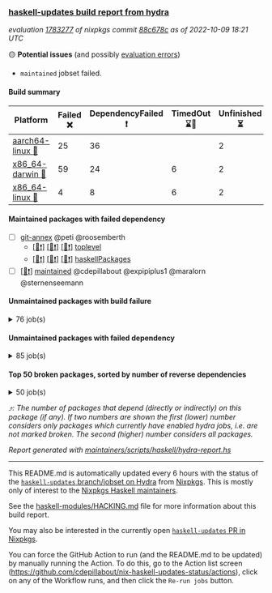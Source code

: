 ### [haskell-updates build report from hydra](https://hydra.nixos.org/jobset/nixpkgs/haskell-updates)
*evaluation [1783277](https://hydra.nixos.org/eval/1783277) of nixpkgs commit [88c678c](https://github.com/NixOS/nixpkgs/commits/88c678cae81ce989c2c7d37cbeb0cc475cf97fc9) as of 2022-10-09 18:21 UTC*

:yellow_circle: **Potential issues** (and possibly [evaluation errors](https://hydra.nixos.org/jobset/nixpkgs/haskell-updates))
  * `maintained` jobset failed.

#### Build summary

 | Platform | Failed :x: | DependencyFailed :heavy_exclamation_mark: | TimedOut :hourglass::no_entry_sign: | Unfinished :hourglass_flowing_sand: | Success :heavy_check_mark: | 
 | --- | --- | --- | --- | --- | --- | 
 | [aarch64-linux :iphone:](https://hydra.nixos.org/eval/1783277?filter=.aarch64-linux) | 25 | 36 |  | 2 | 6637 | 
 | [x86_64-darwin :apple:](https://hydra.nixos.org/eval/1783277?filter=.x86_64-darwin) | 59 | 24 | 6 | 2 | 6545 | 
 | [x86_64-linux :penguin:](https://hydra.nixos.org/eval/1783277?filter=.x86_64-linux) | 4 | 8 | 6 | 2 | 6716 | 
#### Maintained packages with failed dependency
- [ ] [git-annex](https://hydra.nixos.org/eval/1783277?filter=git-annex) @peti @roosemberth
  - [[:iphone::heavy_exclamation_mark:]](https://hydra.nixos.org/build/193780642) [[:apple::heavy_exclamation_mark:]](https://hydra.nixos.org/build/193780606) [[:penguin::heavy_exclamation_mark:]](https://hydra.nixos.org/build/193780640) [toplevel](https://hydra.nixos.org/eval/1783277?filter=git-annex)
  - [[:iphone::heavy_exclamation_mark:]](https://hydra.nixos.org/build/193780616) [[:apple::heavy_exclamation_mark:]](https://hydra.nixos.org/build/193780664) [[:penguin::heavy_exclamation_mark:]](https://hydra.nixos.org/build/193780684) [haskellPackages](https://hydra.nixos.org/eval/1783277?filter=haskellPackages.git-annex)
- [ ] [[:penguin::heavy_exclamation_mark:]](https://hydra.nixos.org/build/193918761) [maintained](https://hydra.nixos.org/eval/1783277?filter=maintained) @cdepillabout @expipiplus1 @maralorn @sternenseemann
#### Unmaintained packages with build failure
<details><summary>76 job(s) </summary>

- [ ] [[:iphone::x:]](https://hydra.nixos.org/build/193030249) [[:apple::heavy_check_mark:]](https://hydra.nixos.org/build/193042144) [[:penguin::heavy_check_mark:]](https://hydra.nixos.org/build/193032712) [haskellPackages.OrderedBits](https://hydra.nixos.org/eval/1783277?filter=haskellPackages.OrderedBits)  :arrow_heading_up: 5 | 36
- [ ] [[:iphone::heavy_check_mark:]](https://hydra.nixos.org/build/193095144) [[:apple::x:]](https://hydra.nixos.org/build/193095417) [[:penguin::heavy_check_mark:]](https://hydra.nixos.org/build/193096780) [haskellPackages.persistent-postgresql](https://hydra.nixos.org/eval/1783277?filter=haskellPackages.persistent-postgresql)  :arrow_heading_up: 5 | 23
- [ ] [[:iphone::x:]](https://hydra.nixos.org/build/193780666) [[:apple::x:]](https://hydra.nixos.org/build/193780624) [[:penguin::x:]](https://hydra.nixos.org/build/193780665) [haskellPackages.hasql-transaction-io](https://hydra.nixos.org/eval/1783277?filter=haskellPackages.hasql-transaction-io)  :arrow_heading_up: 5 | 5
- [ ] [[:iphone::x:]](https://hydra.nixos.org/build/193042701) [[:apple::heavy_check_mark:]](https://hydra.nixos.org/build/193038015) [[:penguin::heavy_check_mark:]](https://hydra.nixos.org/build/193032761) [haskellPackages.hw-json-simd](https://hydra.nixos.org/eval/1783277?filter=haskellPackages.hw-json-simd)  :arrow_heading_up: 4 | 8
- [ ] [[:iphone::x:]](https://hydra.nixos.org/build/193025604) [[:apple::heavy_check_mark:]](https://hydra.nixos.org/build/193024744) [[:penguin::heavy_check_mark:]](https://hydra.nixos.org/build/193030681) [haskellPackages.hw-simd](https://hydra.nixos.org/eval/1783277?filter=haskellPackages.hw-simd)  :arrow_heading_up: 4 | 8
- [ ] [[:iphone::x:]](https://hydra.nixos.org/build/193037122) [[:apple::heavy_check_mark:]](https://hydra.nixos.org/build/193038115) [[:penguin::heavy_check_mark:]](https://hydra.nixos.org/build/193030500) [haskellPackages.long-double](https://hydra.nixos.org/eval/1783277?filter=haskellPackages.long-double)  :arrow_heading_up: 2 | 2
- [ ] [[:iphone::x:]](https://hydra.nixos.org/build/193095535) [[:apple::x:]](https://hydra.nixos.org/build/193095243) [[:penguin::heavy_check_mark:]](https://hydra.nixos.org/build/193096616) [haskellPackages.quic](https://hydra.nixos.org/eval/1783277?filter=haskellPackages.quic)  :arrow_heading_up: 2 | 2
- [ ] [[:iphone::x:]](https://hydra.nixos.org/build/193026161) [[:apple::heavy_check_mark:]](https://hydra.nixos.org/build/193038263) [[:penguin::heavy_check_mark:]](https://hydra.nixos.org/build/193034234) [haskellPackages.freetype2](https://hydra.nixos.org/eval/1783277?filter=haskellPackages.freetype2)  :arrow_heading_up: 1 | 8
- [ ] [[:iphone::x:]](https://hydra.nixos.org/build/193037100) [[:apple::x:]](https://hydra.nixos.org/build/193038962) [[:penguin::heavy_check_mark:]](https://hydra.nixos.org/build/193037125) [haskellPackages.easytensor](https://hydra.nixos.org/eval/1783277?filter=haskellPackages.easytensor)  :arrow_heading_up: 1 | 1
- [ ] [[:iphone::x:]](https://hydra.nixos.org/build/193028507) [[:apple::heavy_check_mark:]](https://hydra.nixos.org/build/193029380) [[:penguin::heavy_check_mark:]](https://hydra.nixos.org/build/193032941) [haskellPackages.nlopt-haskell](https://hydra.nixos.org/eval/1783277?filter=haskellPackages.nlopt-haskell)  :arrow_heading_up: 1 | 1
- [ ] [[:iphone::heavy_check_mark:]](https://hydra.nixos.org/build/193041671) [[:apple::x:]](https://hydra.nixos.org/build/193028174) [[:penguin::heavy_check_mark:]](https://hydra.nixos.org/build/193042864) [haskellPackages.openal-ffi](https://hydra.nixos.org/eval/1783277?filter=haskellPackages.openal-ffi)  :arrow_heading_up: 1 | 1
- [ ] [[:iphone::x:]](https://hydra.nixos.org/build/193042111) [[:apple::x:]](https://hydra.nixos.org/build/193030069) [[:penguin::heavy_check_mark:]](https://hydra.nixos.org/build/193034508) [haskellPackages.swisstable](https://hydra.nixos.org/eval/1783277?filter=haskellPackages.swisstable)  :arrow_heading_up: 1 | 1
- [ ] [[:iphone::x:]](https://hydra.nixos.org/build/193025373) [[:apple::heavy_check_mark:]](https://hydra.nixos.org/build/193039953) [[:penguin::heavy_check_mark:]](https://hydra.nixos.org/build/193038621) [haskellPackages.unicode-properties](https://hydra.nixos.org/eval/1783277?filter=haskellPackages.unicode-properties)  :arrow_heading_up: 1 | 1
- [ ] [[:iphone::x:]](https://hydra.nixos.org/build/193031325) [[:apple::heavy_check_mark:]](https://hydra.nixos.org/build/193027404) [[:penguin::heavy_check_mark:]](https://hydra.nixos.org/build/193032060) [haskellPackages.flatparse](https://hydra.nixos.org/eval/1783277?filter=haskellPackages.flatparse)  :arrow_heading_up: 0 | 15
- [ ] [[:iphone::heavy_check_mark:]](https://hydra.nixos.org/build/193033051) [[:apple::x:]](https://hydra.nixos.org/build/193043392) [[:penguin::heavy_check_mark:]](https://hydra.nixos.org/build/193037288) [haskellPackages.PyF](https://hydra.nixos.org/eval/1783277?filter=haskellPackages.PyF)  :arrow_heading_up: 0 | 4
- [ ] [[:iphone::heavy_check_mark:]](https://hydra.nixos.org/build/193035328) [[:apple::x:]](https://hydra.nixos.org/build/193036944) [[:penguin::heavy_check_mark:]](https://hydra.nixos.org/build/193031086) [haskellPackages.hmidi](https://hydra.nixos.org/eval/1783277?filter=haskellPackages.hmidi)  :arrow_heading_up: 0 | 4
- [ ] [[:iphone::heavy_check_mark:]](https://hydra.nixos.org/build/193095673) [[:apple::x:]](https://hydra.nixos.org/build/193096041) [[:penguin::heavy_check_mark:]](https://hydra.nixos.org/build/193096230) [haskellPackages.json-rpc](https://hydra.nixos.org/eval/1783277?filter=haskellPackages.json-rpc)  :arrow_heading_up: 0 | 2
- [ ] [[:iphone::heavy_check_mark:]](https://hydra.nixos.org/build/193033888) [[:apple::x:]](https://hydra.nixos.org/build/193032991) [[:penguin::heavy_check_mark:]](https://hydra.nixos.org/build/193035045) [haskellPackages.posix-socket](https://hydra.nixos.org/eval/1783277?filter=haskellPackages.posix-socket)  :arrow_heading_up: 0 | 2
- [ ] [[:iphone::heavy_check_mark:]](https://hydra.nixos.org/build/193024312) [[:apple::x:]](https://hydra.nixos.org/build/193024476) [[:penguin::heavy_check_mark:]](https://hydra.nixos.org/build/193030652) [haskellPackages.gi-gdkx11](https://hydra.nixos.org/eval/1783277?filter=haskellPackages.gi-gdkx11)  :arrow_heading_up: 0 | 1
- [ ] [[:iphone::heavy_check_mark:]](https://hydra.nixos.org/build/193027047) [[:apple::x:]](https://hydra.nixos.org/build/193025599) [[:penguin::heavy_check_mark:]](https://hydra.nixos.org/build/193031702) [haskellPackages.hamid](https://hydra.nixos.org/eval/1783277?filter=haskellPackages.hamid)  :arrow_heading_up: 0 | 1
- [ ] [[:iphone::heavy_check_mark:]](https://hydra.nixos.org/build/193037974) [[:apple::x:]](https://hydra.nixos.org/build/193030918) [[:penguin::heavy_check_mark:]](https://hydra.nixos.org/build/193042250) [haskellPackages.hmatrix-morpheus](https://hydra.nixos.org/eval/1783277?filter=haskellPackages.hmatrix-morpheus)  :arrow_heading_up: 0 | 1
- [ ] [[:iphone::heavy_check_mark:]](https://hydra.nixos.org/build/193035999) [[:apple::x:]](https://hydra.nixos.org/build/193032274) [[:penguin::heavy_check_mark:]](https://hydra.nixos.org/build/193023175) [haskellPackages.huckleberry](https://hydra.nixos.org/eval/1783277?filter=haskellPackages.huckleberry)  :arrow_heading_up: 0 | 1
- [ ] [[:iphone::x:]](https://hydra.nixos.org/build/193039697) [[:apple::heavy_check_mark:]](https://hydra.nixos.org/build/193024121) [[:penguin::heavy_check_mark:]](https://hydra.nixos.org/build/193042732) [haskellPackages.picosat](https://hydra.nixos.org/eval/1783277?filter=haskellPackages.picosat)  :arrow_heading_up: 0 | 1
- [ ] [[:iphone::heavy_check_mark:]](https://hydra.nixos.org/build/193023679) [[:apple::x:]](https://hydra.nixos.org/build/193039786) [[:penguin::heavy_check_mark:]](https://hydra.nixos.org/build/193032178) [haskellPackages.select](https://hydra.nixos.org/eval/1783277?filter=haskellPackages.select)  :arrow_heading_up: 0 | 1
- [ ] [[:iphone::heavy_check_mark:]](https://hydra.nixos.org/build/193039806) [[:apple::x:]](https://hydra.nixos.org/build/193023438) [[:penguin::heavy_check_mark:]](https://hydra.nixos.org/build/193038541) [haskellPackages.sysinfo](https://hydra.nixos.org/eval/1783277?filter=haskellPackages.sysinfo)  :arrow_heading_up: 0 | 1
- [ ] [[:iphone::heavy_check_mark:]](https://hydra.nixos.org/build/193029430) [[:apple::x:]](https://hydra.nixos.org/build/193023757) [[:penguin::heavy_check_mark:]](https://hydra.nixos.org/build/193023497) [haskellPackages.FractalArt](https://hydra.nixos.org/eval/1783277?filter=haskellPackages.FractalArt) 
- [ ] [[:iphone::x:]](https://hydra.nixos.org/build/193035389) [[:apple::heavy_check_mark:]](https://hydra.nixos.org/build/193030522) [[:penguin::heavy_check_mark:]](https://hydra.nixos.org/build/193027010) [haskellPackages.HsASA](https://hydra.nixos.org/eval/1783277?filter=haskellPackages.HsASA) 
- [ ] [[:iphone::heavy_check_mark:]](https://hydra.nixos.org/build/193024063) [[:apple::x:]](https://hydra.nixos.org/build/193031862) [[:penguin::heavy_check_mark:]](https://hydra.nixos.org/build/193027442) [haskellPackages.chiphunk](https://hydra.nixos.org/eval/1783277?filter=haskellPackages.chiphunk) 
- [ ] [[:iphone::x:]](https://hydra.nixos.org/build/193023509) [[:apple::heavy_check_mark:]](https://hydra.nixos.org/build/193038402) [[:penguin::heavy_check_mark:]](https://hydra.nixos.org/build/193040824) [haskellPackages.comfort-fftw](https://hydra.nixos.org/eval/1783277?filter=haskellPackages.comfort-fftw) 
- [ ] [[:iphone::heavy_check_mark:]](https://hydra.nixos.org/build/193025255) [[:apple::x:]](https://hydra.nixos.org/build/193035097) [[:penguin::heavy_check_mark:]](https://hydra.nixos.org/build/193032001) [haskellPackages.diskhash](https://hydra.nixos.org/eval/1783277?filter=haskellPackages.diskhash) 
- [ ] [[:iphone::heavy_check_mark:]](https://hydra.nixos.org/build/193025273) [[:apple::x:]](https://hydra.nixos.org/build/193029524) [[:penguin::heavy_check_mark:]](https://hydra.nixos.org/build/193033794) [haskellPackages.env-extra](https://hydra.nixos.org/eval/1783277?filter=haskellPackages.env-extra) 
- [ ] [[:iphone::heavy_check_mark:]](https://hydra.nixos.org/build/193041328) [[:apple::x:]](https://hydra.nixos.org/build/193035734) [[:penguin::heavy_check_mark:]](https://hydra.nixos.org/build/193043003) [haskellPackages.epub-tools](https://hydra.nixos.org/eval/1783277?filter=haskellPackages.epub-tools) 
- [ ] [[:iphone::heavy_check_mark:]](https://hydra.nixos.org/build/193026871) [[:apple::x:]](https://hydra.nixos.org/build/193030915) [[:penguin::heavy_check_mark:]](https://hydra.nixos.org/build/193030164) [haskellPackages.fudgets](https://hydra.nixos.org/eval/1783277?filter=haskellPackages.fudgets) 
- [ ] [[:iphone::heavy_check_mark:]](https://hydra.nixos.org/build/193026371) [[:apple::x:]](https://hydra.nixos.org/build/193043250) [[:penguin::heavy_check_mark:]](https://hydra.nixos.org/build/193029560) [haskellPackages.gerrit](https://hydra.nixos.org/eval/1783277?filter=haskellPackages.gerrit) 
- [ ] [[:iphone::heavy_check_mark:]](https://hydra.nixos.org/build/193042886) [[:apple::x:]](https://hydra.nixos.org/build/193026341) [[:penguin::heavy_check_mark:]](https://hydra.nixos.org/build/193036837) [haskellPackages.ghc-gc-hook](https://hydra.nixos.org/eval/1783277?filter=haskellPackages.ghc-gc-hook) 
- [ ] [[:apple::x:]](https://hydra.nixos.org/build/193036815) [haskellPackages.gi-gtkosxapplication](https://hydra.nixos.org/eval/1783277?filter=haskellPackages.gi-gtkosxapplication) 
- [ ] [[:iphone::x:]](https://hydra.nixos.org/build/193299027) [[:penguin::heavy_check_mark:]](https://hydra.nixos.org/build/193299029) [haskellPackages.gnome-keyring](https://hydra.nixos.org/eval/1783277?filter=haskellPackages.gnome-keyring) 
- [ ] [[:apple::x:]](https://hydra.nixos.org/build/193036861) [haskellPackages.gtk-mac-integration](https://hydra.nixos.org/eval/1783277?filter=haskellPackages.gtk-mac-integration) 
- [ ] [[:iphone::heavy_check_mark:]](https://hydra.nixos.org/build/193025897) [[:apple::x:]](https://hydra.nixos.org/build/193027341) [[:penguin::heavy_check_mark:]](https://hydra.nixos.org/build/193031425) [haskellPackages.gtk-traymanager](https://hydra.nixos.org/eval/1783277?filter=haskellPackages.gtk-traymanager) 
- [ ] [[:apple::x:]](https://hydra.nixos.org/build/193029983) [haskellPackages.gtk3-mac-integration](https://hydra.nixos.org/eval/1783277?filter=haskellPackages.gtk3-mac-integration) 
- [ ] [[:iphone::heavy_check_mark:]](https://hydra.nixos.org/build/193043187) [[:apple::x:]](https://hydra.nixos.org/build/193038509) [[:penguin::heavy_check_mark:]](https://hydra.nixos.org/build/193031731) [haskellPackages.hid](https://hydra.nixos.org/eval/1783277?filter=haskellPackages.hid) 
- [ ] [[:iphone::heavy_check_mark:]](https://hydra.nixos.org/build/193031672) [[:apple::x:]](https://hydra.nixos.org/build/193034240) [[:penguin::heavy_check_mark:]](https://hydra.nixos.org/build/193038212) [haskellPackages.highlight](https://hydra.nixos.org/eval/1783277?filter=haskellPackages.highlight) 
- [ ] [[:iphone::x:]](https://hydra.nixos.org/build/193032595) [[:apple::heavy_check_mark:]](https://hydra.nixos.org/build/193042197) [[:penguin::heavy_check_mark:]](https://hydra.nixos.org/build/193037301) [haskellPackages.hssh](https://hydra.nixos.org/eval/1783277?filter=haskellPackages.hssh) 
- [ ] [[:iphone::heavy_check_mark:]](https://hydra.nixos.org/build/193042001) [[:apple::x:]](https://hydra.nixos.org/build/193025625) [[:penguin::heavy_check_mark:]](https://hydra.nixos.org/build/193027027) [haskellPackages.hsshellscript](https://hydra.nixos.org/eval/1783277?filter=haskellPackages.hsshellscript) 
- [ ] [[:iphone::heavy_check_mark:]](https://hydra.nixos.org/build/193039115) [[:apple::x:]](https://hydra.nixos.org/build/193023780) [[:penguin::heavy_check_mark:]](https://hydra.nixos.org/build/193042214) [haskellPackages.hssourceinfo](https://hydra.nixos.org/eval/1783277?filter=haskellPackages.hssourceinfo) 
- [ ] [[:iphone::heavy_check_mark:]](https://hydra.nixos.org/build/193026888) [[:apple::x:]](https://hydra.nixos.org/build/193037706) [[:penguin::heavy_check_mark:]](https://hydra.nixos.org/build/193026011) [haskellPackages.interprocess](https://hydra.nixos.org/eval/1783277?filter=haskellPackages.interprocess) 
- [ ] [[:iphone::heavy_check_mark:]](https://hydra.nixos.org/build/193037656) [[:apple::x:]](https://hydra.nixos.org/build/193036589) [[:penguin::heavy_check_mark:]](https://hydra.nixos.org/build/193040753) [haskellPackages.intricacy](https://hydra.nixos.org/eval/1783277?filter=haskellPackages.intricacy) 
- [ ] [[:iphone::heavy_check_mark:]](https://hydra.nixos.org/build/193029020) [[:apple::x:]](https://hydra.nixos.org/build/193039658) [[:penguin::heavy_check_mark:]](https://hydra.nixos.org/build/193033891) [haskellPackages.ipcvar](https://hydra.nixos.org/eval/1783277?filter=haskellPackages.ipcvar) 
- [ ] [[:iphone::x:]](https://hydra.nixos.org/build/193025067) [[:apple::heavy_check_mark:]](https://hydra.nixos.org/build/193025888) [[:penguin::heavy_check_mark:]](https://hydra.nixos.org/build/193030068) [haskellPackages.jammittools](https://hydra.nixos.org/eval/1783277?filter=haskellPackages.jammittools) 
- [ ] [[:apple::x:]](https://hydra.nixos.org/build/193041736) [haskellPackages.kqueue](https://hydra.nixos.org/eval/1783277?filter=haskellPackages.kqueue) 
- [ ] [[:iphone::heavy_check_mark:]](https://hydra.nixos.org/build/193038954) [[:apple::x:]](https://hydra.nixos.org/build/193038517) [[:penguin::heavy_check_mark:]](https://hydra.nixos.org/build/193030083) [haskellPackages.leveldb-haskell-fork](https://hydra.nixos.org/eval/1783277?filter=haskellPackages.leveldb-haskell-fork) 
- [ ] [[:iphone::heavy_check_mark:]](https://hydra.nixos.org/build/193029347) [[:apple::x:]](https://hydra.nixos.org/build/193025980) [[:penguin::heavy_check_mark:]](https://hydra.nixos.org/build/193028591) [haskellPackages.linux-framebuffer](https://hydra.nixos.org/eval/1783277?filter=haskellPackages.linux-framebuffer) 
- [ ] [[:iphone::heavy_check_mark:]](https://hydra.nixos.org/build/193024318) [[:apple::x:]](https://hydra.nixos.org/build/193030710) [[:penguin::heavy_check_mark:]](https://hydra.nixos.org/build/193036041) [haskellPackages.mediawiki2latex](https://hydra.nixos.org/eval/1783277?filter=haskellPackages.mediawiki2latex) 
- [ ] [[:iphone::heavy_check_mark:]](https://hydra.nixos.org/build/193039188) [[:apple::x:]](https://hydra.nixos.org/build/193023273) [[:penguin::heavy_check_mark:]](https://hydra.nixos.org/build/193026620) [haskellPackages.memfd](https://hydra.nixos.org/eval/1783277?filter=haskellPackages.memfd) 
- [ ] [[:iphone::heavy_check_mark:]](https://hydra.nixos.org/build/193024321) [[:apple::x:]](https://hydra.nixos.org/build/193034593) [[:penguin::heavy_check_mark:]](https://hydra.nixos.org/build/193025080) [haskellPackages.mercury-api](https://hydra.nixos.org/eval/1783277?filter=haskellPackages.mercury-api) 
- [ ] [[:iphone::heavy_check_mark:]](https://hydra.nixos.org/build/193040631) [[:apple::x:]](https://hydra.nixos.org/build/193042977) [[:penguin::heavy_check_mark:]](https://hydra.nixos.org/build/193023041) [haskellPackages.nano-cryptr](https://hydra.nixos.org/eval/1783277?filter=haskellPackages.nano-cryptr) 
- [ ] [[:iphone::heavy_check_mark:]](https://hydra.nixos.org/build/193095287) [[:apple::x:]](https://hydra.nixos.org/build/193095629) [[:penguin::heavy_check_mark:]](https://hydra.nixos.org/build/193095997) [haskellPackages.nix-serve-ng](https://hydra.nixos.org/eval/1783277?filter=haskellPackages.nix-serve-ng) 
- [ ] [[:iphone::heavy_check_mark:]](https://hydra.nixos.org/build/193096643) [[:apple::x:]](https://hydra.nixos.org/build/193095565) [[:penguin::heavy_check_mark:]](https://hydra.nixos.org/build/193096767) [haskellPackages.phatsort](https://hydra.nixos.org/eval/1783277?filter=haskellPackages.phatsort) 
- [ ] [[:iphone::heavy_check_mark:]](https://hydra.nixos.org/build/193029701) [[:apple::x:]](https://hydra.nixos.org/build/193041856) [[:penguin::heavy_check_mark:]](https://hydra.nixos.org/build/193032584) [haskellPackages.ping-wrapper](https://hydra.nixos.org/eval/1783277?filter=haskellPackages.ping-wrapper) 
- [ ] [[:iphone::x:]](https://hydra.nixos.org/build/193780687) [[:apple::x:]](https://hydra.nixos.org/build/193780614) [[:penguin::x:]](https://hydra.nixos.org/build/193780603) [haskellPackages.posit](https://hydra.nixos.org/eval/1783277?filter=haskellPackages.posit) 
- [ ] [[:iphone::heavy_check_mark:]](https://hydra.nixos.org/build/193031737) [[:apple::x:]](https://hydra.nixos.org/build/193039164) [[:penguin::heavy_check_mark:]](https://hydra.nixos.org/build/193030084) [haskellPackages.posix-timer](https://hydra.nixos.org/eval/1783277?filter=haskellPackages.posix-timer) 
- [ ] [[:iphone::heavy_check_mark:]](https://hydra.nixos.org/build/193038504) [[:apple::x:]](https://hydra.nixos.org/build/193041435) [[:penguin::heavy_check_mark:]](https://hydra.nixos.org/build/193026804) [haskellPackages.procex](https://hydra.nixos.org/eval/1783277?filter=haskellPackages.procex) 
- [ ] [[:iphone::heavy_check_mark:]](https://hydra.nixos.org/build/193040953) [[:apple::x:]](https://hydra.nixos.org/build/193028082) [[:penguin::heavy_check_mark:]](https://hydra.nixos.org/build/193038864) [haskellPackages.pthread](https://hydra.nixos.org/eval/1783277?filter=haskellPackages.pthread) 
- [ ] [[:iphone::x:]](https://hydra.nixos.org/build/193040817) [[:apple::heavy_check_mark:]](https://hydra.nixos.org/build/193026564) [[:penguin::heavy_check_mark:]](https://hydra.nixos.org/build/193036289) [haskellPackages.risc386](https://hydra.nixos.org/eval/1783277?filter=haskellPackages.risc386) 
- [ ] [[:iphone::x:]](https://hydra.nixos.org/build/193743781) [[:apple::x:]](https://hydra.nixos.org/build/193743778) [[:penguin::x:]](https://hydra.nixos.org/build/193743773) [haskellPackages.satchmo-backends](https://hydra.nixos.org/eval/1783277?filter=haskellPackages.satchmo-backends) 
- [ ] [[:iphone::x:]](https://hydra.nixos.org/build/193743784) [[:apple::x:]](https://hydra.nixos.org/build/193743771) [[:penguin::x:]](https://hydra.nixos.org/build/193743768) [haskellPackages.satchmo-minisat](https://hydra.nixos.org/eval/1783277?filter=haskellPackages.satchmo-minisat) 
- [ ] [[:iphone::heavy_check_mark:]](https://hydra.nixos.org/build/193033912) [[:apple::x:]](https://hydra.nixos.org/build/193027678) [[:penguin::heavy_check_mark:]](https://hydra.nixos.org/build/193040215) [haskellPackages.sfml-audio](https://hydra.nixos.org/eval/1783277?filter=haskellPackages.sfml-audio) 
- [ ] [[:iphone::heavy_check_mark:]](https://hydra.nixos.org/build/193027273) [[:apple::x:]](https://hydra.nixos.org/build/193032763) [[:penguin::heavy_check_mark:]](https://hydra.nixos.org/build/193032242) [haskellPackages.skews](https://hydra.nixos.org/eval/1783277?filter=haskellPackages.skews) 
- [ ] [[:iphone::x:]](https://hydra.nixos.org/build/193028520) [[:apple::x:]](https://hydra.nixos.org/build/193023865) [[:penguin::heavy_check_mark:]](https://hydra.nixos.org/build/193033713) [haskellPackages.slugify](https://hydra.nixos.org/eval/1783277?filter=haskellPackages.slugify) 
- [ ] [[:iphone::heavy_check_mark:]](https://hydra.nixos.org/build/193041614) [[:apple::x:]](https://hydra.nixos.org/build/193030716) [[:penguin::heavy_check_mark:]](https://hydra.nixos.org/build/193024122) [haskellPackages.tailfile-hinotify](https://hydra.nixos.org/eval/1783277?filter=haskellPackages.tailfile-hinotify) 
- [ ] [[:iphone::x:]](https://hydra.nixos.org/build/193037580) [[:apple::heavy_check_mark:]](https://hydra.nixos.org/build/193042284) [[:penguin::heavy_check_mark:]](https://hydra.nixos.org/build/193037341) [haskellPackages.wiringPi](https://hydra.nixos.org/eval/1783277?filter=haskellPackages.wiringPi) 
- [ ] [[:iphone::x:]](https://hydra.nixos.org/build/193040052) [[:apple::heavy_check_mark:]](https://hydra.nixos.org/build/193036222) [[:penguin::heavy_check_mark:]](https://hydra.nixos.org/build/193027103) [haskellPackages.x86-64bit](https://hydra.nixos.org/eval/1783277?filter=haskellPackages.x86-64bit) 
- [ ] [[:iphone::heavy_check_mark:]](https://hydra.nixos.org/build/193029695) [[:apple::x:]](https://hydra.nixos.org/build/193036470) [[:penguin::heavy_check_mark:]](https://hydra.nixos.org/build/193029634) [haskellPackages.xmonad-utils](https://hydra.nixos.org/eval/1783277?filter=haskellPackages.xmonad-utils) 
- [ ] [[:iphone::heavy_check_mark:]](https://hydra.nixos.org/build/193025485) [[:apple::x:]](https://hydra.nixos.org/build/193035243) [[:penguin::heavy_check_mark:]](https://hydra.nixos.org/build/193039630) [haskellPackages.yoga](https://hydra.nixos.org/eval/1783277?filter=haskellPackages.yoga) 
- [ ] [[:iphone::heavy_check_mark:]](https://hydra.nixos.org/build/193038041) [[:apple::x:]](https://hydra.nixos.org/build/193028192) [[:penguin::heavy_check_mark:]](https://hydra.nixos.org/build/193027732) [haskellPackages.zot](https://hydra.nixos.org/eval/1783277?filter=haskellPackages.zot) 
- [ ] [[:iphone::heavy_check_mark:]](https://hydra.nixos.org/build/193040477) [[:apple::x:]](https://hydra.nixos.org/build/193028105) [[:penguin::heavy_check_mark:]](https://hydra.nixos.org/build/193040176) [haskellPackages.zxcvbn-c](https://hydra.nixos.org/eval/1783277?filter=haskellPackages.zxcvbn-c) 
</details>

#### Unmaintained packages with failed dependency
<details><summary>85 job(s) </summary>

- [ ] [ghc-lib-parser-ex](https://hydra.nixos.org/eval/1783277?filter=ghc-lib-parser-ex)  :arrow_heading_up: 17 | 38
  - [[:iphone::heavy_check_mark:]](https://hydra.nixos.org/build/193039808) [[:apple::heavy_check_mark:]](https://hydra.nixos.org/build/193035545) [[:penguin::heavy_check_mark:]](https://hydra.nixos.org/build/193031151) [haskell.packages.ghc8107](https://hydra.nixos.org/eval/1783277?filter=haskell.packages.ghc8107.ghc-lib-parser-ex)
  - [[:iphone::heavy_exclamation_mark:]](https://hydra.nixos.org/build/193027216) [[:apple::heavy_check_mark:]](https://hydra.nixos.org/build/193039861) [[:penguin::heavy_check_mark:]](https://hydra.nixos.org/build/193031045) [haskell.packages.ghc884](https://hydra.nixos.org/eval/1783277?filter=haskell.packages.ghc884.ghc-lib-parser-ex)
  - [[:iphone::heavy_check_mark:]](https://hydra.nixos.org/build/193032560) [[:apple::heavy_check_mark:]](https://hydra.nixos.org/build/193032206) [[:penguin::heavy_check_mark:]](https://hydra.nixos.org/build/193026368) [haskell.packages.ghc902](https://hydra.nixos.org/eval/1783277?filter=haskell.packages.ghc902.ghc-lib-parser-ex)
  - [[:iphone::heavy_check_mark:]](https://hydra.nixos.org/build/193160062) [[:apple::heavy_check_mark:]](https://hydra.nixos.org/build/193160061) [[:penguin::heavy_check_mark:]](https://hydra.nixos.org/build/193160056) [haskell.packages.ghc924](https://hydra.nixos.org/eval/1783277?filter=haskell.packages.ghc924.ghc-lib-parser-ex)
  - [[:iphone::heavy_check_mark:]](https://hydra.nixos.org/build/193180158) [[:apple::heavy_check_mark:]](https://hydra.nixos.org/build/193180198) [[:penguin::heavy_check_mark:]](https://hydra.nixos.org/build/193180179) [haskell.packages.ghc942](https://hydra.nixos.org/eval/1783277?filter=haskell.packages.ghc942.ghc-lib-parser-ex)
  - [[:iphone::heavy_check_mark:]](https://hydra.nixos.org/build/193033275) [[:apple::heavy_check_mark:]](https://hydra.nixos.org/build/193024460) [[:penguin::heavy_check_mark:]](https://hydra.nixos.org/build/193039864) [haskellPackages](https://hydra.nixos.org/eval/1783277?filter=haskellPackages.ghc-lib-parser-ex)
- [ ] [ghc-lib-parser](https://hydra.nixos.org/eval/1783277?filter=ghc-lib-parser)  :arrow_heading_up: 11 | 36
  - [[:iphone::heavy_check_mark:]](https://hydra.nixos.org/build/193036197) [[:apple::heavy_check_mark:]](https://hydra.nixos.org/build/193029623) [[:penguin::heavy_check_mark:]](https://hydra.nixos.org/build/193032030) [haskell.packages.ghc8107](https://hydra.nixos.org/eval/1783277?filter=haskell.packages.ghc8107.ghc-lib-parser)
  - [[:iphone::heavy_exclamation_mark:]](https://hydra.nixos.org/build/193038725) [[:apple::heavy_check_mark:]](https://hydra.nixos.org/build/193023730) [[:penguin::heavy_check_mark:]](https://hydra.nixos.org/build/193033756) [haskell.packages.ghc884](https://hydra.nixos.org/eval/1783277?filter=haskell.packages.ghc884.ghc-lib-parser)
  - [[:iphone::heavy_check_mark:]](https://hydra.nixos.org/build/193032117) [[:apple::heavy_check_mark:]](https://hydra.nixos.org/build/193033810) [[:penguin::heavy_check_mark:]](https://hydra.nixos.org/build/193037235) [haskell.packages.ghc902](https://hydra.nixos.org/eval/1783277?filter=haskell.packages.ghc902.ghc-lib-parser)
  - [[:iphone::heavy_check_mark:]](https://hydra.nixos.org/build/193160051) [[:apple::heavy_check_mark:]](https://hydra.nixos.org/build/193160067) [[:penguin::heavy_check_mark:]](https://hydra.nixos.org/build/193160057) [haskell.packages.ghc924](https://hydra.nixos.org/eval/1783277?filter=haskell.packages.ghc924.ghc-lib-parser)
  - [[:iphone::heavy_check_mark:]](https://hydra.nixos.org/build/193180174) [[:apple::heavy_check_mark:]](https://hydra.nixos.org/build/193180213) [[:penguin::heavy_check_mark:]](https://hydra.nixos.org/build/193180200) [haskell.packages.ghc942](https://hydra.nixos.org/eval/1783277?filter=haskell.packages.ghc942.ghc-lib-parser)
  - [[:iphone::heavy_check_mark:]](https://hydra.nixos.org/build/193025880) [[:apple::heavy_check_mark:]](https://hydra.nixos.org/build/193029109) [[:penguin::heavy_check_mark:]](https://hydra.nixos.org/build/193027189) [haskellPackages](https://hydra.nixos.org/eval/1783277?filter=haskellPackages.ghc-lib-parser)
- [ ] [[:iphone::heavy_check_mark:]](https://hydra.nixos.org/build/193096484) [[:apple::heavy_exclamation_mark:]](https://hydra.nixos.org/build/193095536) [[:penguin::heavy_check_mark:]](https://hydra.nixos.org/build/193095989) [haskellPackages.esqueleto](https://hydra.nixos.org/eval/1783277?filter=haskellPackages.esqueleto)  :arrow_heading_up: 5 | 21
- [ ] [[:iphone::heavy_exclamation_mark:]](https://hydra.nixos.org/build/193039074) [[:apple::heavy_check_mark:]](https://hydra.nixos.org/build/193039348) [[:penguin::heavy_check_mark:]](https://hydra.nixos.org/build/193041618) [haskellPackages.PrimitiveArray](https://hydra.nixos.org/eval/1783277?filter=haskellPackages.PrimitiveArray)  :arrow_heading_up: 4 | 35
- [ ] [hpack](https://hydra.nixos.org/eval/1783277?filter=hpack)  :arrow_heading_up: 4 | 14
  - [[:iphone::heavy_check_mark:]](https://hydra.nixos.org/build/193028666) [[:apple::heavy_check_mark:]](https://hydra.nixos.org/build/193028859) [[:penguin::heavy_check_mark:]](https://hydra.nixos.org/build/193040937) [toplevel](https://hydra.nixos.org/eval/1783277?filter=hpack)
  - [[:iphone::heavy_check_mark:]](https://hydra.nixos.org/build/193180161) [[:apple::heavy_check_mark:]](https://hydra.nixos.org/build/193180214) [[:penguin::heavy_check_mark:]](https://hydra.nixos.org/build/193180223) [haskell.packages.ghc8107](https://hydra.nixos.org/eval/1783277?filter=haskell.packages.ghc8107.hpack)
  - [[:iphone::heavy_check_mark:]](https://hydra.nixos.org/build/193180193) [[:apple::heavy_check_mark:]](https://hydra.nixos.org/build/193180180) [[:penguin::heavy_check_mark:]](https://hydra.nixos.org/build/193180176) [haskell.packages.ghc884](https://hydra.nixos.org/eval/1783277?filter=haskell.packages.ghc884.hpack)
  - [[:iphone::heavy_check_mark:]](https://hydra.nixos.org/build/193180175) [[:apple::heavy_check_mark:]](https://hydra.nixos.org/build/193180209) [[:penguin::heavy_check_mark:]](https://hydra.nixos.org/build/193180206) [haskell.packages.ghc902](https://hydra.nixos.org/eval/1783277?filter=haskell.packages.ghc902.hpack)
  - [[:iphone::heavy_check_mark:]](https://hydra.nixos.org/build/193180212) [[:apple::heavy_check_mark:]](https://hydra.nixos.org/build/193180166) [[:penguin::heavy_check_mark:]](https://hydra.nixos.org/build/193180216) [haskell.packages.ghc924](https://hydra.nixos.org/eval/1783277?filter=haskell.packages.ghc924.hpack)
  - [[:iphone::heavy_exclamation_mark:]](https://hydra.nixos.org/build/193180210) [[:apple::heavy_check_mark:]](https://hydra.nixos.org/build/193180224) [[:penguin::heavy_check_mark:]](https://hydra.nixos.org/build/193180191) [haskell.packages.ghc942](https://hydra.nixos.org/eval/1783277?filter=haskell.packages.ghc942.hpack)
  - [[:iphone::heavy_check_mark:]](https://hydra.nixos.org/build/193025860) [[:apple::heavy_check_mark:]](https://hydra.nixos.org/build/193040450) [[:penguin::heavy_check_mark:]](https://hydra.nixos.org/build/193023942) [haskellPackages](https://hydra.nixos.org/eval/1783277?filter=haskellPackages.hpack)
- [ ] [[:iphone::heavy_exclamation_mark:]](https://hydra.nixos.org/build/193780610) [[:apple::heavy_exclamation_mark:]](https://hydra.nixos.org/build/193780643) [[:penguin::heavy_exclamation_mark:]](https://hydra.nixos.org/build/193780604) [haskellPackages.hasql-streams-core](https://hydra.nixos.org/eval/1783277?filter=haskellPackages.hasql-streams-core)  :arrow_heading_up: 4 | 4
- [ ] [[:iphone::heavy_exclamation_mark:]](https://hydra.nixos.org/build/193030712) [[:apple::heavy_check_mark:]](https://hydra.nixos.org/build/193030385) [[:penguin::heavy_check_mark:]](https://hydra.nixos.org/build/193024383) [haskellPackages.BiobaseTypes](https://hydra.nixos.org/eval/1783277?filter=haskellPackages.BiobaseTypes)  :arrow_heading_up: 3 | 21
- [ ] [[:iphone::heavy_exclamation_mark:]](https://hydra.nixos.org/build/193035900) [[:apple::heavy_check_mark:]](https://hydra.nixos.org/build/193027028) [[:penguin::heavy_check_mark:]](https://hydra.nixos.org/build/193028018) [haskellPackages.hw-json-standard-cursor](https://hydra.nixos.org/eval/1783277?filter=haskellPackages.hw-json-standard-cursor)  :arrow_heading_up: 2 | 6
- [ ] [[:iphone::heavy_exclamation_mark:]](https://hydra.nixos.org/build/193029924) [[:apple::heavy_check_mark:]](https://hydra.nixos.org/build/193040670) [[:penguin::heavy_check_mark:]](https://hydra.nixos.org/build/193023071) [haskellPackages.hw-json-simple-cursor](https://hydra.nixos.org/eval/1783277?filter=haskellPackages.hw-json-simple-cursor)  :arrow_heading_up: 2 | 4
- [ ] [[:iphone::heavy_exclamation_mark:]](https://hydra.nixos.org/build/193030009) [[:apple::heavy_check_mark:]](https://hydra.nixos.org/build/193037525) [[:penguin::heavy_check_mark:]](https://hydra.nixos.org/build/193028262) [haskellPackages.BiobaseENA](https://hydra.nixos.org/eval/1783277?filter=haskellPackages.BiobaseENA)  :arrow_heading_up: 1 | 18
- [ ] [hoogle](https://hydra.nixos.org/eval/1783277?filter=hoogle)  :arrow_heading_up: 1 | 3
  - [[:iphone::heavy_check_mark:]](https://hydra.nixos.org/build/193096352) [[:apple::heavy_check_mark:]](https://hydra.nixos.org/build/193096234) [[:penguin::heavy_check_mark:]](https://hydra.nixos.org/build/193095358) [haskell.packages.ghc8107](https://hydra.nixos.org/eval/1783277?filter=haskell.packages.ghc8107.hoogle)
  - [[:iphone::heavy_exclamation_mark:]](https://hydra.nixos.org/build/193094874) [[:apple::heavy_check_mark:]](https://hydra.nixos.org/build/193095698) [[:penguin::heavy_check_mark:]](https://hydra.nixos.org/build/193096223) [haskell.packages.ghc884](https://hydra.nixos.org/eval/1783277?filter=haskell.packages.ghc884.hoogle)
  - [[:iphone::heavy_check_mark:]](https://hydra.nixos.org/build/193095493) [[:apple::heavy_check_mark:]](https://hydra.nixos.org/build/193095448) [[:penguin::heavy_check_mark:]](https://hydra.nixos.org/build/193095093) [haskell.packages.ghc902](https://hydra.nixos.org/eval/1783277?filter=haskell.packages.ghc902.hoogle)
  - [[:iphone::heavy_check_mark:]](https://hydra.nixos.org/build/193096010) [[:apple::heavy_check_mark:]](https://hydra.nixos.org/build/193095220) [[:penguin::heavy_check_mark:]](https://hydra.nixos.org/build/193096192) [haskell.packages.ghc924](https://hydra.nixos.org/eval/1783277?filter=haskell.packages.ghc924.hoogle)
  - [[:iphone::heavy_exclamation_mark:]](https://hydra.nixos.org/build/193180194) [[:apple::heavy_check_mark:]](https://hydra.nixos.org/build/193180182) [[:penguin::heavy_check_mark:]](https://hydra.nixos.org/build/193180167) [haskell.packages.ghc942](https://hydra.nixos.org/eval/1783277?filter=haskell.packages.ghc942.hoogle)
  - [[:iphone::heavy_check_mark:]](https://hydra.nixos.org/build/193095439) [[:apple::heavy_check_mark:]](https://hydra.nixos.org/build/193095837) [[:penguin::heavy_check_mark:]](https://hydra.nixos.org/build/193095911) [haskellPackages](https://hydra.nixos.org/eval/1783277?filter=haskellPackages.hoogle)
- [ ] [[:iphone::heavy_exclamation_mark:]](https://hydra.nixos.org/build/193026012) [[:apple::heavy_check_mark:]](https://hydra.nixos.org/build/193032097) [[:penguin::heavy_check_mark:]](https://hydra.nixos.org/build/193041465) [haskellPackages.hw-json](https://hydra.nixos.org/eval/1783277?filter=haskellPackages.hw-json)  :arrow_heading_up: 1 | 3
- [ ] [[:iphone::heavy_exclamation_mark:]](https://hydra.nixos.org/build/193095938) [[:apple::heavy_exclamation_mark:]](https://hydra.nixos.org/build/193096797) [[:penguin::heavy_check_mark:]](https://hydra.nixos.org/build/193095017) [haskellPackages.http3](https://hydra.nixos.org/eval/1783277?filter=haskellPackages.http3)  :arrow_heading_up: 1 | 1
- [ ] [[:iphone::heavy_check_mark:]](https://hydra.nixos.org/build/193096472) [[:apple::heavy_exclamation_mark:]](https://hydra.nixos.org/build/193095484) [[:penguin::heavy_check_mark:]](https://hydra.nixos.org/build/193095746) [haskellPackages.persistent-postgresql-streaming](https://hydra.nixos.org/eval/1783277?filter=haskellPackages.persistent-postgresql-streaming)  :arrow_heading_up: 1 | 1
- [ ] [[:iphone::heavy_check_mark:]](https://hydra.nixos.org/build/193030503) [[:apple::heavy_exclamation_mark:]](https://hydra.nixos.org/build/193037350) [[:penguin::heavy_check_mark:]](https://hydra.nixos.org/build/193042051) [haskellPackages.wss-client](https://hydra.nixos.org/eval/1783277?filter=haskellPackages.wss-client)  :arrow_heading_up: 1 | 1
- [ ] [[:iphone::heavy_exclamation_mark:]](https://hydra.nixos.org/build/193034091) [[:apple::heavy_check_mark:]](https://hydra.nixos.org/build/193040675) [[:penguin::heavy_check_mark:]](https://hydra.nixos.org/build/193034988) [haskellPackages.BiobaseXNA](https://hydra.nixos.org/eval/1783277?filter=haskellPackages.BiobaseXNA)  :arrow_heading_up: 0 | 17
- [ ] [[:iphone::heavy_exclamation_mark:]](https://hydra.nixos.org/build/193035890) [[:apple::heavy_check_mark:]](https://hydra.nixos.org/build/193033289) [[:penguin::heavy_check_mark:]](https://hydra.nixos.org/build/193030614) [haskellPackages.BiobaseFasta](https://hydra.nixos.org/eval/1783277?filter=haskellPackages.BiobaseFasta)  :arrow_heading_up: 0 | 3
- [ ] [[:iphone::heavy_exclamation_mark:]](https://hydra.nixos.org/build/193040072) [[:apple::heavy_check_mark:]](https://hydra.nixos.org/build/193030300) [[:penguin::heavy_check_mark:]](https://hydra.nixos.org/build/193025869) [haskellPackages.hw-dsv](https://hydra.nixos.org/eval/1783277?filter=haskellPackages.hw-dsv)  :arrow_heading_up: 0 | 3
- [ ] [[:iphone::heavy_exclamation_mark:]](https://hydra.nixos.org/build/193037044) [[:apple::heavy_check_mark:]](https://hydra.nixos.org/build/193024193) [[:penguin::heavy_check_mark:]](https://hydra.nixos.org/build/193041712) [haskellPackages.hw-json-lens](https://hydra.nixos.org/eval/1783277?filter=haskellPackages.hw-json-lens)  :arrow_heading_up: 0 | 1
- [ ] [[:iphone::heavy_check_mark:]](https://hydra.nixos.org/build/193095551) [[:apple::heavy_exclamation_mark:]](https://hydra.nixos.org/build/193096521) [[:penguin::heavy_check_mark:]](https://hydra.nixos.org/build/193096581) [haskellPackages.snaplet-persistent](https://hydra.nixos.org/eval/1783277?filter=haskellPackages.snaplet-persistent)  :arrow_heading_up: 0 | 1
- [ ] [[:iphone::heavy_exclamation_mark:]](https://hydra.nixos.org/build/193038199) [[:apple::heavy_check_mark:]](https://hydra.nixos.org/build/193039212) [[:penguin::heavy_check_mark:]](https://hydra.nixos.org/build/193042321) [haskellPackages.align-audio](https://hydra.nixos.org/eval/1783277?filter=haskellPackages.align-audio) 
- [ ] [[:iphone::heavy_check_mark:]](https://hydra.nixos.org/build/193095592) [[:apple::heavy_exclamation_mark:]](https://hydra.nixos.org/build/193096567) [[:penguin::heavy_check_mark:]](https://hydra.nixos.org/build/193095748) [haskellPackages.bcp47-orphans](https://hydra.nixos.org/eval/1783277?filter=haskellPackages.bcp47-orphans) 
- [ ] [cabal2nix-unstable](https://hydra.nixos.org/eval/1783277?filter=cabal2nix-unstable) 
  - [[:iphone::heavy_check_mark:]](https://hydra.nixos.org/build/193918782) [[:apple::heavy_check_mark:]](https://hydra.nixos.org/build/193918758) [[:penguin::heavy_check_mark:]](https://hydra.nixos.org/build/193918801) [haskell.packages.ghc8107](https://hydra.nixos.org/eval/1783277?filter=haskell.packages.ghc8107.cabal2nix-unstable)
  - [[:iphone::heavy_check_mark:]](https://hydra.nixos.org/build/193918802) [[:apple::heavy_check_mark:]](https://hydra.nixos.org/build/193918736) [[:penguin::heavy_check_mark:]](https://hydra.nixos.org/build/193918738) [haskell.packages.ghc884](https://hydra.nixos.org/eval/1783277?filter=haskell.packages.ghc884.cabal2nix-unstable)
  - [[:iphone::heavy_check_mark:]](https://hydra.nixos.org/build/193918789) [[:apple::heavy_check_mark:]](https://hydra.nixos.org/build/193918745) [[:penguin::heavy_check_mark:]](https://hydra.nixos.org/build/193918740) [haskell.packages.ghc902](https://hydra.nixos.org/eval/1783277?filter=haskell.packages.ghc902.cabal2nix-unstable)
  - [[:iphone::heavy_check_mark:]](https://hydra.nixos.org/build/193918733) [[:apple::heavy_check_mark:]](https://hydra.nixos.org/build/193918742) [[:penguin::heavy_check_mark:]](https://hydra.nixos.org/build/193918807) [haskell.packages.ghc924](https://hydra.nixos.org/eval/1783277?filter=haskell.packages.ghc924.cabal2nix-unstable)
  - [[:iphone::heavy_exclamation_mark:]](https://hydra.nixos.org/build/193918773) [[:apple::heavy_check_mark:]](https://hydra.nixos.org/build/193918808) [[:penguin::heavy_check_mark:]](https://hydra.nixos.org/build/193918757) [haskell.packages.ghc942](https://hydra.nixos.org/eval/1783277?filter=haskell.packages.ghc942.cabal2nix-unstable)
  - [[:iphone::heavy_check_mark:]](https://hydra.nixos.org/build/193918760) [[:apple::heavy_check_mark:]](https://hydra.nixos.org/build/193918804) [[:penguin::heavy_check_mark:]](https://hydra.nixos.org/build/193918784) [haskellPackages](https://hydra.nixos.org/eval/1783277?filter=haskellPackages.cabal2nix-unstable)
- [ ] [[:iphone::heavy_exclamation_mark:]](https://hydra.nixos.org/build/193032765) [[:apple::heavy_exclamation_mark:]](https://hydra.nixos.org/build/193023696) [[:penguin::heavy_check_mark:]](https://hydra.nixos.org/build/193023556) [haskellPackages.easytensor-vulkan](https://hydra.nixos.org/eval/1783277?filter=haskellPackages.easytensor-vulkan) 
- [ ] [[:iphone::heavy_check_mark:]](https://hydra.nixos.org/build/193096483) [[:apple::heavy_exclamation_mark:]](https://hydra.nixos.org/build/193096534) [[:penguin::heavy_check_mark:]](https://hydra.nixos.org/build/193095712) [haskellPackages.esqueleto-streaming](https://hydra.nixos.org/eval/1783277?filter=haskellPackages.esqueleto-streaming) 
- [ ] [[:iphone::heavy_check_mark:]](https://hydra.nixos.org/build/193096276) [[:apple::heavy_exclamation_mark:]](https://hydra.nixos.org/build/193095331) [[:penguin::heavy_check_mark:]](https://hydra.nixos.org/build/193096309) [haskellPackages.experimenter](https://hydra.nixos.org/eval/1783277?filter=haskellPackages.experimenter) 
- [ ] [ghc-lib](https://hydra.nixos.org/eval/1783277?filter=ghc-lib) 
  - [[:iphone::heavy_check_mark:]](https://hydra.nixos.org/build/193036233) [[:apple::heavy_check_mark:]](https://hydra.nixos.org/build/193039075) [[:penguin::heavy_check_mark:]](https://hydra.nixos.org/build/193028610) [haskell.packages.ghc8107](https://hydra.nixos.org/eval/1783277?filter=haskell.packages.ghc8107.ghc-lib)
  - [[:iphone::heavy_exclamation_mark:]](https://hydra.nixos.org/build/193031101) [[:apple::heavy_check_mark:]](https://hydra.nixos.org/build/193026288) [[:penguin::heavy_check_mark:]](https://hydra.nixos.org/build/193037660) [haskell.packages.ghc884](https://hydra.nixos.org/eval/1783277?filter=haskell.packages.ghc884.ghc-lib)
  - [[:iphone::heavy_check_mark:]](https://hydra.nixos.org/build/193042451) [[:apple::heavy_check_mark:]](https://hydra.nixos.org/build/193033629) [[:penguin::heavy_check_mark:]](https://hydra.nixos.org/build/193036288) [haskell.packages.ghc902](https://hydra.nixos.org/eval/1783277?filter=haskell.packages.ghc902.ghc-lib)
  - [[:iphone::heavy_check_mark:]](https://hydra.nixos.org/build/193160064) [[:apple::heavy_check_mark:]](https://hydra.nixos.org/build/193160059) [[:penguin::heavy_check_mark:]](https://hydra.nixos.org/build/193160052) [haskell.packages.ghc924](https://hydra.nixos.org/eval/1783277?filter=haskell.packages.ghc924.ghc-lib)
  - [[:iphone::heavy_check_mark:]](https://hydra.nixos.org/build/193180171) [[:apple::heavy_check_mark:]](https://hydra.nixos.org/build/193180217) [[:penguin::heavy_check_mark:]](https://hydra.nixos.org/build/193180177) [haskell.packages.ghc942](https://hydra.nixos.org/eval/1783277?filter=haskell.packages.ghc942.ghc-lib)
  - [[:iphone::heavy_check_mark:]](https://hydra.nixos.org/build/193036891) [[:apple::heavy_check_mark:]](https://hydra.nixos.org/build/193038775) [[:penguin::heavy_check_mark:]](https://hydra.nixos.org/build/193036471) [haskellPackages](https://hydra.nixos.org/eval/1783277?filter=haskellPackages.ghc-lib)
- [ ] [[:iphone::heavy_exclamation_mark:]](https://hydra.nixos.org/build/193032098) [[:apple::heavy_check_mark:]](https://hydra.nixos.org/build/193024981) [[:penguin::heavy_check_mark:]](https://hydra.nixos.org/build/193042941) [haskellPackages.harfbuzz-pure](https://hydra.nixos.org/eval/1783277?filter=haskellPackages.harfbuzz-pure) 
- [ ] [[:iphone::heavy_exclamation_mark:]](https://hydra.nixos.org/build/193780670) [[:apple::heavy_exclamation_mark:]](https://hydra.nixos.org/build/193780634) [[:penguin::heavy_exclamation_mark:]](https://hydra.nixos.org/build/193780584) [haskellPackages.hasql-streams-conduit](https://hydra.nixos.org/eval/1783277?filter=haskellPackages.hasql-streams-conduit) 
- [ ] [[:iphone::heavy_exclamation_mark:]](https://hydra.nixos.org/build/193780598) [[:apple::heavy_exclamation_mark:]](https://hydra.nixos.org/build/193780596) [[:penguin::heavy_exclamation_mark:]](https://hydra.nixos.org/build/193780627) [haskellPackages.hasql-streams-pipes](https://hydra.nixos.org/eval/1783277?filter=haskellPackages.hasql-streams-pipes) 
- [ ] [[:iphone::heavy_exclamation_mark:]](https://hydra.nixos.org/build/193780600) [[:apple::heavy_exclamation_mark:]](https://hydra.nixos.org/build/193780593) [[:penguin::heavy_exclamation_mark:]](https://hydra.nixos.org/build/193780588) [haskellPackages.hasql-streams-streaming](https://hydra.nixos.org/eval/1783277?filter=haskellPackages.hasql-streams-streaming) 
- [ ] [[:iphone::heavy_exclamation_mark:]](https://hydra.nixos.org/build/193780678) [[:apple::heavy_exclamation_mark:]](https://hydra.nixos.org/build/193780690) [[:penguin::heavy_exclamation_mark:]](https://hydra.nixos.org/build/193780586) [haskellPackages.hasql-streams-streamly](https://hydra.nixos.org/eval/1783277?filter=haskellPackages.hasql-streams-streamly) 
- [ ] [[:iphone::heavy_check_mark:]](https://hydra.nixos.org/build/193096435) [[:apple::heavy_exclamation_mark:]](https://hydra.nixos.org/build/193094949) [[:penguin::heavy_check_mark:]](https://hydra.nixos.org/build/193094938) [haskellPackages.heroku-persistent](https://hydra.nixos.org/eval/1783277?filter=haskellPackages.heroku-persistent) 
- [ ] [[:iphone::heavy_exclamation_mark:]](https://hydra.nixos.org/build/193034134) [[:apple::heavy_check_mark:]](https://hydra.nixos.org/build/193041472) [[:penguin::heavy_check_mark:]](https://hydra.nixos.org/build/193032052) [haskellPackages.hmatrix-nlopt](https://hydra.nixos.org/eval/1783277?filter=haskellPackages.hmatrix-nlopt) 
- [ ] [[:iphone::heavy_exclamation_mark:]](https://hydra.nixos.org/build/193027775) [[:apple::heavy_exclamation_mark:]](https://hydra.nixos.org/build/193040548) [[:penguin::heavy_check_mark:]](https://hydra.nixos.org/build/193041054) [haskellPackages.hs-swisstable-hashtables-class](https://hydra.nixos.org/eval/1783277?filter=haskellPackages.hs-swisstable-hashtables-class) 
- [ ] [[:iphone::heavy_exclamation_mark:]](https://hydra.nixos.org/build/193024830) [[:apple::heavy_check_mark:]](https://hydra.nixos.org/build/193026574) [[:penguin::heavy_check_mark:]](https://hydra.nixos.org/build/193039761) [haskellPackages.hw-simd-cli](https://hydra.nixos.org/eval/1783277?filter=haskellPackages.hw-simd-cli) 
- [ ] [[:iphone::heavy_exclamation_mark:]](https://hydra.nixos.org/build/193027398) [[:apple::heavy_check_mark:]](https://hydra.nixos.org/build/193041910) [[:penguin::heavy_check_mark:]](https://hydra.nixos.org/build/193034280) [haskellPackages.kmn-programming](https://hydra.nixos.org/eval/1783277?filter=haskellPackages.kmn-programming) 
- [ ] [[:iphone::heavy_check_mark:]](https://hydra.nixos.org/build/193036965) [[:apple::heavy_exclamation_mark:]](https://hydra.nixos.org/build/193035750) [[:penguin::heavy_check_mark:]](https://hydra.nixos.org/build/193042002) [haskellPackages.network-messagepack-rpc-websocket](https://hydra.nixos.org/eval/1783277?filter=haskellPackages.network-messagepack-rpc-websocket) 
- [ ] [[:iphone::heavy_check_mark:]](https://hydra.nixos.org/build/193096169) [[:apple::heavy_exclamation_mark:]](https://hydra.nixos.org/build/193095822) [[:penguin::heavy_check_mark:]](https://hydra.nixos.org/build/193096611) [haskellPackages.persistent-mtl](https://hydra.nixos.org/eval/1783277?filter=haskellPackages.persistent-mtl) 
- [ ] [[:iphone::heavy_check_mark:]](https://hydra.nixos.org/build/193095286) [[:apple::heavy_exclamation_mark:]](https://hydra.nixos.org/build/193095537) [[:penguin::heavy_check_mark:]](https://hydra.nixos.org/build/193095416) [haskellPackages.persistent-pagination](https://hydra.nixos.org/eval/1783277?filter=haskellPackages.persistent-pagination) 
- [ ] [[:iphone::heavy_check_mark:]](https://hydra.nixos.org/build/193096219) [[:apple::heavy_exclamation_mark:]](https://hydra.nixos.org/build/193095648) [[:penguin::heavy_check_mark:]](https://hydra.nixos.org/build/193095868) [haskellPackages.persistent-typed-db](https://hydra.nixos.org/eval/1783277?filter=haskellPackages.persistent-typed-db) 
- [ ] [[:iphone::heavy_exclamation_mark:]](https://hydra.nixos.org/build/193033801) [[:apple::heavy_check_mark:]](https://hydra.nixos.org/build/193037716) [[:penguin::heavy_check_mark:]](https://hydra.nixos.org/build/193029749) [haskellPackages.rounded](https://hydra.nixos.org/eval/1783277?filter=haskellPackages.rounded) 
- [ ] [[:iphone::heavy_exclamation_mark:]](https://hydra.nixos.org/build/193043043) [[:apple::heavy_check_mark:]](https://hydra.nixos.org/build/193040401) [[:penguin::heavy_check_mark:]](https://hydra.nixos.org/build/193032247) [haskellPackages.rounded-hw](https://hydra.nixos.org/eval/1783277?filter=haskellPackages.rounded-hw) 
- [ ] [[:iphone::heavy_exclamation_mark:]](https://hydra.nixos.org/build/193743772) [[:apple::heavy_exclamation_mark:]](https://hydra.nixos.org/build/193743783) [[:penguin::heavy_exclamation_mark:]](https://hydra.nixos.org/build/193743769) [haskellPackages.satchmo-examples](https://hydra.nixos.org/eval/1783277?filter=haskellPackages.satchmo-examples) 
- [ ] [[:iphone::heavy_exclamation_mark:]](https://hydra.nixos.org/build/193027744) [[:apple::heavy_check_mark:]](https://hydra.nixos.org/build/193036907) [[:penguin::heavy_check_mark:]](https://hydra.nixos.org/build/193028416) [haskellPackages.sound-collage](https://hydra.nixos.org/eval/1783277?filter=haskellPackages.sound-collage) 
- [ ] [[:iphone::heavy_exclamation_mark:]](https://hydra.nixos.org/build/193026459) [[:apple::heavy_check_mark:]](https://hydra.nixos.org/build/193023631) [[:penguin::heavy_check_mark:]](https://hydra.nixos.org/build/193042900) [haskellPackages.unicode-names](https://hydra.nixos.org/eval/1783277?filter=haskellPackages.unicode-names) 
- [ ] [[:iphone::heavy_exclamation_mark:]](https://hydra.nixos.org/build/193095139) [[:apple::heavy_exclamation_mark:]](https://hydra.nixos.org/build/193094877) [[:penguin::heavy_check_mark:]](https://hydra.nixos.org/build/193096382) [haskellPackages.warp-quic](https://hydra.nixos.org/eval/1783277?filter=haskellPackages.warp-quic) 
- [ ] [[:iphone::heavy_check_mark:]](https://hydra.nixos.org/build/193041540) [[:apple::heavy_exclamation_mark:]](https://hydra.nixos.org/build/193035664) [[:penguin::heavy_check_mark:]](https://hydra.nixos.org/build/193039778) [haskellPackages.xbattbar](https://hydra.nixos.org/eval/1783277?filter=haskellPackages.xbattbar) 
</details>

#### Top 50 broken packages, sorted by number of reverse dependencies
<details><summary>50 job(s) </summary>

[amazonka-core](https://packdeps.haskellers.com/reverse/amazonka-core) :arrow_heading_up: 185  
[gogol-core](https://packdeps.haskellers.com/reverse/gogol-core) :arrow_heading_up: 184  
[haskell98](https://packdeps.haskellers.com/reverse/haskell98) :arrow_heading_up: 153  
[enumerator](https://packdeps.haskellers.com/reverse/enumerator) :arrow_heading_up: 56  
[util](https://packdeps.haskellers.com/reverse/util) :arrow_heading_up: 49  
[derive](https://packdeps.haskellers.com/reverse/derive) :arrow_heading_up: 48  
[amazonka](https://packdeps.haskellers.com/reverse/amazonka) :arrow_heading_up: 43  
[accelerate](https://packdeps.haskellers.com/reverse/accelerate) :arrow_heading_up: 42  
[parseargs](https://packdeps.haskellers.com/reverse/parseargs) :arrow_heading_up: 42  
[MonadCatchIO-transformers](https://packdeps.haskellers.com/reverse/MonadCatchIO-transformers) :arrow_heading_up: 41  
[data-lens](https://packdeps.haskellers.com/reverse/data-lens) :arrow_heading_up: 33  
[rank1dynamic](https://packdeps.haskellers.com/reverse/rank1dynamic) :arrow_heading_up: 33  
[distributed-static](https://packdeps.haskellers.com/reverse/distributed-static) :arrow_heading_up: 31  
[language-ecmascript](https://packdeps.haskellers.com/reverse/language-ecmascript) :arrow_heading_up: 31  
[distributed-process](https://packdeps.haskellers.com/reverse/distributed-process) :arrow_heading_up: 30  
[iteratee](https://packdeps.haskellers.com/reverse/iteratee) :arrow_heading_up: 29  
[jmacro](https://packdeps.haskellers.com/reverse/jmacro) :arrow_heading_up: 29  
[mmsyn3](https://packdeps.haskellers.com/reverse/mmsyn3) :arrow_heading_up: 28  
[autodocodec-yaml](https://packdeps.haskellers.com/reverse/autodocodec-yaml) :arrow_heading_up: 27  
[crypto-numbers](https://packdeps.haskellers.com/reverse/crypto-numbers) :arrow_heading_up: 25  
[either-unwrap](https://packdeps.haskellers.com/reverse/either-unwrap) :arrow_heading_up: 25  
[sydtest](https://packdeps.haskellers.com/reverse/sydtest) :arrow_heading_up: 24  
[crypto-pubkey](https://packdeps.haskellers.com/reverse/crypto-pubkey) :arrow_heading_up: 22  
[haskelldb](https://packdeps.haskellers.com/reverse/haskelldb) :arrow_heading_up: 22  
[wxdirect](https://packdeps.haskellers.com/reverse/wxdirect) :arrow_heading_up: 22  
[alg](https://packdeps.haskellers.com/reverse/alg) :arrow_heading_up: 21  
[amazonka-s3](https://packdeps.haskellers.com/reverse/amazonka-s3) :arrow_heading_up: 21  
[mmsyn2](https://packdeps.haskellers.com/reverse/mmsyn2) :arrow_heading_up: 21  
[wxc](https://packdeps.haskellers.com/reverse/wxc) :arrow_heading_up: 21  
[biocore](https://packdeps.haskellers.com/reverse/biocore) :arrow_heading_up: 20  
[wxcore](https://packdeps.haskellers.com/reverse/wxcore) :arrow_heading_up: 20  
[attoparsec-enumerator](https://packdeps.haskellers.com/reverse/attoparsec-enumerator) :arrow_heading_up: 19  
[bytestring-show](https://packdeps.haskellers.com/reverse/bytestring-show) :arrow_heading_up: 19  
[fay](https://packdeps.haskellers.com/reverse/fay) :arrow_heading_up: 19  
[wx](https://packdeps.haskellers.com/reverse/wx) :arrow_heading_up: 19  
[asn1-data](https://packdeps.haskellers.com/reverse/asn1-data) :arrow_heading_up: 18  
[dbus-core](https://packdeps.haskellers.com/reverse/dbus-core) :arrow_heading_up: 18  
[gtksourceview2](https://packdeps.haskellers.com/reverse/gtksourceview2) :arrow_heading_up: 18  
[ukrainian-phonetics-basic](https://packdeps.haskellers.com/reverse/ukrainian-phonetics-basic) :arrow_heading_up: 18  
[HGamer3D-Data](https://packdeps.haskellers.com/reverse/HGamer3D-Data) :arrow_heading_up: 17  
[certificate](https://packdeps.haskellers.com/reverse/certificate) :arrow_heading_up: 17  
[dbus-client](https://packdeps.haskellers.com/reverse/dbus-client) :arrow_heading_up: 17  
[gconf](https://packdeps.haskellers.com/reverse/gconf) :arrow_heading_up: 17  
[gtk-serialized-event](https://packdeps.haskellers.com/reverse/gtk-serialized-event) :arrow_heading_up: 17  
[cuda](https://packdeps.haskellers.com/reverse/cuda) :arrow_heading_up: 16  
[happstack-jmacro](https://packdeps.haskellers.com/reverse/happstack-jmacro) :arrow_heading_up: 16  
[manatee-core](https://packdeps.haskellers.com/reverse/manatee-core) :arrow_heading_up: 16  
[monads-fd](https://packdeps.haskellers.com/reverse/monads-fd) :arrow_heading_up: 16  
[tls-extra](https://packdeps.haskellers.com/reverse/tls-extra) :arrow_heading_up: 16  
[ADPfusion](https://packdeps.haskellers.com/reverse/ADPfusion) :arrow_heading_up: 15  
</details>


*:arrow_heading_up:: The number of packages that depend (directly or indirectly) on this package (if any). If two numbers are shown the first (lower) number considers only packages which currently have enabled hydra jobs, i.e. are not marked broken. The second (higher) number considers all packages.*

*Report generated with [maintainers/scripts/haskell/hydra-report.hs](https://github.com/NixOS/nixpkgs/blob/haskell-updates/maintainers/scripts/haskell/hydra-report.sh)*


----------------------------------------------------------------------

This README.md is automatically updated every 6 hours with the status of the
[`haskell-updates` branch/jobset on Hydra](https://hydra.nixos.org/jobset/nixpkgs/haskell-updates)
from [Nixpkgs](https://github.com/NixOS/nixpkgs).  This is mostly only of
interest to the [Nixpkgs Haskell maintainers](https://github.com/orgs/NixOS/teams/haskell).

See the
[haskell-modules/HACKING.md](https://github.com/NixOS/nixpkgs/blob/haskell-updates/pkgs/development/haskell-modules/HACKING.md)
file for more information about this build report.

You may also be interested in the currently open
[`haskell-updates` PR in Nixpkgs](https://github.com/nixos/nixpkgs/pulls?q=is%3Apr+is%3Aopen+head%3Ahaskell-updates).

You can force the GitHub Action to run (and the README.md to be updated) by
manually running the Action.  To do this, go to the Action list screen
(https://github.com/cdepillabout/nix-haskell-updates-status/actions),
click on any of the Workflow runs, and then click the `Re-run jobs` button.
